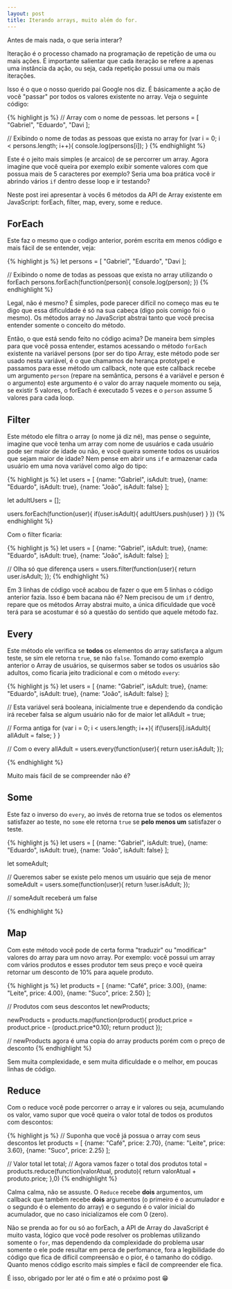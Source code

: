 ```yaml
---
layout: post
title: Iterando arrays, muito além do for.
---
```


Antes de mais nada, o que seria interar?

<div class="message">
  Iteração é o processo chamado na programação de repetição de uma ou mais ações. É importante salientar que cada iteração se refere a apenas uma instância da ação, ou seja, cada repetição possui uma ou mais iterações.
</div>

Isso é o que o nosso querido pai Google nos diz. É básicamente a ação de você "passar" por todos os valores existente no array. Veja o seguinte código:


{% highlight js %}
// Array com o nome de pessoas.
let persons = [
    "Gabriel",
    "Eduardo",
    "Davi
];

// Exibindo o nome de todas as pessoas que exista no array
for (var i = 0; i < persons.length; i++){
    console.log(persons[i]);
}
{% endhighlight %}

Este é o jeito mais simples (e arcaico) de se percorrer um array. Agora imagine que você queira por exemplo exibir somente valores com que possua mais de 5 caracteres por exemplo? Seria uma boa prática você ir abrindo vários `if` dentro desse loop e ir testando?

Neste post irei apresentar à vocês 6 métodos da API de Array existente em JavaScript: forEach, filter, map, every, some e reduce.

## ForEach

Este faz o mesmo que o codigo anterior, porém escrita em menos código e mais fácil de se entender, veja:

{% highlight js %}
let persons = [
    "Gabriel",
    "Eduardo",
    "Davi
];

// Exibindo o nome de todas as pessoas que exista no array utilizando o forEach
persons.forEach(function(person){
    console.log(person);
})
{% endhighlight %}

Legal, não é mesmo? É simples, pode parecer difícil no começo mas eu te digo que essa dificuldade é só na sua cabeça (digo pois comigo foi o mesmo). Os métodos array no JavaScript abstrai tanto que você precisa entender somente o conceito do método.

Então, o que está sendo feito no código acima? De maneira bem simples para que você possa entender, estamos acessando o método `forEach` existente na variável persons (por ser do tipo Array, este método pode ser usado nesta variável, é o que chamamos de herança prototype) e passamos para esse método um callback, note que este callback recebe um argumento `person` (repare na semântica, persons é a variável e person é o argumento) este argumento é o valor do array naquele momento ou seja, se existir 5 valores, o forEach é executado 5 vezes e o `person` assume 5 valores para cada loop.

## Filter

Este método ele filtra o array (o nome já diz né), mas pense o seguinte, imagine que você tenha um array com nome de usuários e cada usuário pode ser maior de idade ou não, e você queira somente todos os usuários que sejam maior de idade? Nem pense em abrir uns `if` e armazenar cada usuário em uma nova variável como algo do tipo:

{% highlight js %}
let users = [
    {name: "Gabriel", isAdult: true},
    {name: "Eduardo", isAdult: true},
    {name: "João", isAdult: false}
];

let adultUsers = [];

users.forEach(function(user){
    if(user.isAdult){
      adultUsers.push(user)
    }
})
{% endhighlight %}

Com o filter ficaria:

{% highlight js %}
let users = [
    {name: "Gabriel", isAdult: true},
    {name: "Eduardo", isAdult: true},
    {name: "João", isAdult: false}
];

// Olha só que diferença
users = users.filter(function(user){
    return user.isAdult;
});
{% endhighlight %}

Em 3 linhas de código você acabou de fazer o que em 5 linhas o código anterior fazia. Isso é bem bacana não é? Nem precisou de um `if` dentro, repare que os métodos Array abstrai muito, a única dificuldade que você terá para se acostumar é só a questão do sentido que aquele método faz.

## Every

Este método ele verifica se **todos** os elementos do array satisfarça a algum teste, se sim ele retorna `true`, se não `false`. Tomando como exemplo anterior o Array de usuários, se quisermos saber se todos os usuários são adultos, como ficaria jeito tradicional e com o método `every`:

{% highlight js %}
let users = [
    {name: "Gabriel", isAdult: true},
    {name: "Eduardo", isAdult: true},
    {name: "João", isAdult: false}
];

// Esta variável será booleana, inicialmente true e dependendo da condição irá receber falsa se algum usuário não for de maior
let allAdult = true;

// Forma antiga
for (var i = 0; i < users.length; i++){
  if(!users[i].isAdult){
	  allAdult = false;
  }
}

// Com o every
allAdult = users.every(function(user){
  return user.isAdult;
});

{% endhighlight %}

Muito mais fácil de se compreender não é?

## Some

Este faz o inverso do `every`, ao invés de retorna true se todos os elementos satisfazer ao teste, no `some` ele retorna `true` se **pelo menos um** satisfazer o teste.

{% highlight js %}
let users = [
    {name: "Gabriel", isAdult: true},
    {name: "Eduardo", isAdult: true},
    {name: "João", isAdult: false}
];

let someAdult;

// Queremos saber se existe pelo menos um usuário que seja de menor
someAdult = users.some(function(user){
  return !user.isAdult;
});

// someAdult receberá um false

{% endhighlight %}

## Map

Com este método você pode de certa forma "traduzir" ou "modificar" valores do array para um novo array. Por exemplo: você possui um array com vários produtos e esses produtor tem seus preço e você queira retornar um desconto de 10% para aquele produto.

{% highlight js %}
let products = [
    {name: "Café", price: 3.00},
    {name: "Leite", price: 4.00},
    {name: "Suco", price: 2.50}
];

// Produtos com seus descontos
let newProducts;

newProducts = products.map(function(product){
	product.price = product.price - (product.price*0.10);
	return product
});

// newProducts agora é uma copia do array products porém com o preço de desconto
{% endhighlight %}

Sem muita complexidade, e sem muita dificuldade e o melhor, em poucas linhas de código.

## Reduce

Com o reduce você pode percorrer o array e ir valores ou seja, acumulando os valor, vamo supor que você queira o valor total de todos os produtos com descontos:

{% highlight js %}
// Suponha que você já possua o array com seus descontos
let products = [
    {name: "Café", price: 2.70},
    {name: "Leite", price: 3.60},
    {name: "Suco", price: 2.25}
];

// Valor total
let total;
// Agora vamos fazer o total dos produtos
total = products.reduce(function(valorAtual, produto){
  return valorAtual + produto.price;
},0)
{% endhighlight %}

Calma calma, não se assuste. O `Reduce` recebe **dois** argumentos, um callback que também recebe **dois** argumentos (o primeiro é o acumulador e o segundo é o elemento do array) e o segundo é o valor inicial do acumulador, que no caso inicializamos ele com 0 (zero).

Não se prenda ao for ou só ao forEach, a API de Array do JavaScript é muito vasta, lógico que você pode resolver os problemas utilizando somente o `for`, mas dependendo da complexidade do problema usar somente o ele pode resultar em perca de perfomance, fora a legibilidade do código que fica de difícil compreensão e o pior, é o tamanho do código. Quanto menos código escrito mais simples e fácil de compreender ele fica.

É isso, obrigado por ler até o fim e até o próximo post 😁
